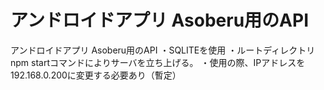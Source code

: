 # アンドロイドアプリ Asoberu用のAPI
アンドロイドアプリ Asoberu用のAPI
・SQLITEを使用
・ルートディレクトリ npm startコマンドによりサーバを立ち上げる。
・使用の際、IPアドレスを192.168.0.200に変更する必要あり（暫定）
